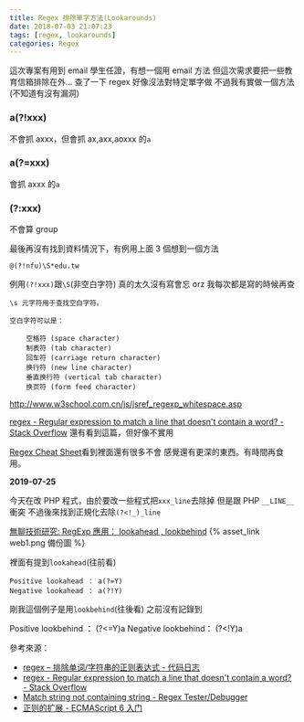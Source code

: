 ```yaml
---
title: Regex 排除單字方法(Lookarounds)
date: 2018-07-03 21:07:23
tags: [regex, lookarounds]
categories: Regex
---
```


這次專案有用到 email 學生任證，有想一個用 email 方法
但這次需求要把一些教育信箱排除在外...
查了一下 regex 好像沒法對特定單字做
不過我有實做一個方法(不知道有沒有漏洞)

<!--more-->

### a(?!xxx)

不會抓 axxx，但會抓 ax,axx,aoxxx 的`a`

### a(?=xxx)

會抓 axxx 的`a`

### (?:xxx)

不會算 group

最後再沒有找到資料情況下，有例用上面 3 個想到一個方法

`@(?!nfu)\S*edu.tw`

例用`(?!xxx)`跟`\S`(非空白字符)
真的太久沒有寫會忘 orz
我每次都是寫的時候再查

```
\s 元字符用于查找空白字符。

空白字符可以是：

    空格符 (space character)
    制表符 (tab character)
    回车符 (carriage return character)
    换行符 (new line character)
    垂直换行符 (vertical tab character)
    换页符 (form feed character)
```

http://www.w3school.com.cn/js/jsref_regexp_whitespace.asp

[regex - Regular expression to match a line that doesn't contain a word? - Stack Overflow](https://stackoverflow.com/questions/406230/regular-expression-to-match-a-line-that-doesnt-contain-a-word)
還有看到這篇，但好像不實用

[Regex Cheat Sheet](http://www.rexegg.com/regex-quickstart.html#lookarounds)看到裡面還有很多不會
感覺還有更深的東西。有時間再食用。

**2019-07-25**

今天在改 PHP 程式，由於要改一些程式把`xxx_line`去除掉
但是跟 PHP `__LINE__`衝突
不過後來找到正規化去除`(?<!_)_line`

[無聊技術研究: RegExp 應用： lookahead , lookbehind](http://darkk6.blogspot.com/2017/03/regexp-lookahead-lookbehind.html) {% asset_link web1.png 備份圖 %}

裡面有提到`lookahead`(往前看)

    Positive lookahead ： a(?=Y)
    Negative lookahead ： a(?!Y)

剛我這個例子是用`lookbehind`(往後看)
之前沒有記錄到

Positive lookbehind ： (?<=Y)a
Negative lookbehind： (?<!Y)a

參考來源：

- [regex – 排除单词/字符串的正则表达式 - 代码日志](https://codeday.me/bug/20170511/14935.html)
- [regex - Regular expression to match a line that doesn't contain a word? - Stack Overflow](https://stackoverflow.com/questions/406230/regular-expression-to-match-a-line-that-doesnt-contain-a-word)
- [Match string not containing string - Regex Tester/Debugger](https://www.regextester.com/15)
- [正则的扩展 - ECMAScript 6 入门](http://es6.ruanyifeng.com/#docs/regex)
